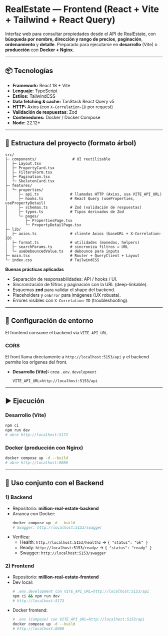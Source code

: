# RealEstate — Frontend (React + Vite + Tailwind + React Query)

Interfaz web para consultar propiedades desde el API de RealEstate, con **búsqueda por nombre, dirección y rango de precios**, **paginación**, **ordenamiento** y **detalle**. Preparado para ejecutarse en **desarrollo** (Vite) o **producción** con **Docker + Nginx**.

---

## 📦 Tecnologías

- **Framework:** React 18 + Vite  
- **Lenguaje:** TypeScript
- **Estilos:** TailwindCSS  
- **Data fetching & cache:** TanStack React Query v5  
- **HTTP:** Axios (con `X-Correlation-ID` por request)  
- **Validación de respuestas:** Zod  
- **Contenedores:** Docker / Docker Compose  
- **Node:** 22.12+

---

## 🧱 Estructura del proyecto (formato árbol)

```text
src/
├─ components/                # UI reutilizable
│  ├─ Layout.tsx
│  ├─ PropertyCard.tsx
│  ├─ FiltersForm.tsx
│  ├─ Pagination.tsx
│  └─ SkeletonCard.tsx
├─ features/
│  └─ properties/
│     ├─ api.ts              # llamadas HTTP (Axios, usa VITE_API_URL)
│     ├─ hooks.ts            # React Query (useProperties, usePropertyDetail)
│     ├─ schemas.ts          # Zod (validación de respuestas)
│     ├─ types.ts            # Tipos derivados de Zod
│     └─ pages/
│        ├─ PropertiesPage.tsx
│        └─ PropertyDetailPage.tsx
├─ lib/
│  ├─ axios.ts               # cliente Axios (baseURL + X-Correlation-ID)
│  ├─ format.ts              # utilidades (monedas, helpers)
│  ├─ searchParams.ts        # sincroniza filtros ↔ URL
│  └─ useDebouncedValue.ts   # debounce para inputs
├─ main.tsx                  # Router + QueryClient + Layout
└─ index.css                 # TailwindCSS
```

**Buenas prácticas aplicadas**
- Separación de responsabilidades: API / hooks / UI.  
- Sincronización de filtros y paginación con la URL (deep-linkable).  
- Esquemas **zod** para validar el shape del backend.  
- Placeholders y `onError` para imágenes (UX robusta).  
- Errores visibles con `X-Correlation-ID` (troubleshooting).  

---

## 🔧 Configuración de entorno

El frontend consume el backend vía `VITE_API_URL`.

### **CORS** 
El front llama directamente a `http://localhost:5153/api` y el backend permite los orígenes del front.

- **Desarrollo (Vite):** crea `.env.development`
  ```env
  VITE_API_URL=http://localhost:5153/api
  ```
---

## ▶️ Ejecución

### Desarrollo (Vite)
```bash
npm ci
npm run dev
# abre http://localhost:5173
```

### Docker (producción con Nginx)
```bash
docker compose up -d --build
# abre http://localhost:8080
```
---

## 🔗 Uso conjunto con el Backend

### 1) Backend
- Repositorio: **million-real-estate-backend**  
- Arranca con Docker:
  ```bash
  docker compose up -d --build
  # Swagger: http://localhost:5153/swagger
  ```
- Verifica:
  - Health: `http://localhost:5153/healthz` → `{ "status": "ok" }`
  - Ready: `http://localhost:5153/readyz` → `{ "status": "ready" }`
  - Swagger: `http://localhost:5153/swagger`

### 2) Frontend
- Repositorio: **million-real-estate-frontend**
- Dev local:
  ```bash
  # .env.development con VITE_API_URL=http://localhost:5153/api
  npm ci && npm run dev
  # http://localhost:5173
  ```
- Docker frontend:
  ```bash
  # .env (Compose) con VITE_API_URL=http://localhost:5153/api
  docker compose up -d --build
  # http://localhost:8080
  ```

